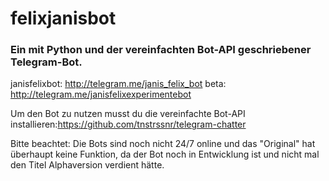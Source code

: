 # felixjanisbot

### Ein mit Python und der vereinfachten Bot-API geschriebener Telegram-Bot.

janisfelixbot: http://telegram.me/janis_felix_bot
beta: http://telegram.me/janisfelixexperimentebot

Um den Bot zu nutzen musst du die vereinfachte Bot-API installieren:https://github.com/tnstrssnr/telegram-chatter

Bitte beachtet: Die Bots sind noch nicht 24/7 online und das "Original" hat überhaupt keine Funktion, da der Bot noch in Entwicklung ist und nicht mal den Titel Alphaversion verdient hätte.
